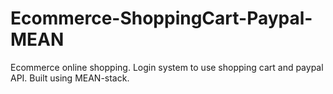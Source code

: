 # Ecommerce-ShoppingCart-Paypal-MEAN
Ecommerce online shopping. Login system to use shopping cart and paypal API. Built using MEAN-stack.
